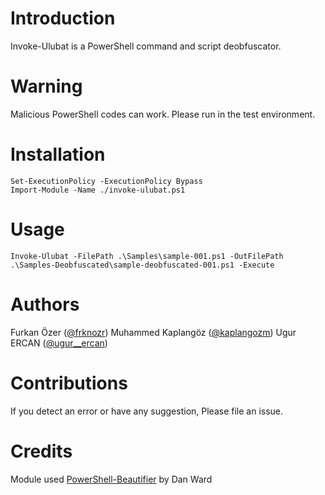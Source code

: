 # Introduction

Invoke-Ulubat is a PowerShell command and script deobfuscator.

# Warning

Malicious PowerShell codes can work. Please run in the test environment.

# Installation
```
Set-ExecutionPolicy -ExecutionPolicy Bypass
Import-Module -Name ./invoke-ulubat.ps1
```

# Usage
```
Invoke-Ulubat -FilePath .\Samples\sample-001.ps1 -OutFilePath .\Samples-Deobfuscated\sample-deobfuscated-001.ps1 -Execute
```

# Authors
Furkan Özer ([@frknozr](https://twitter.com/frknozr))
Muhammed Kaplangöz ([@kaplangozm](https://twitter.com/kaplangozm))
Ugur ERCAN ([@ugur__ercan](https://twitter.com/ugur__ercan))

# Contributions
If you detect an error or have any suggestion, Please file an issue.

# Credits
Module used [PowerShell-Beautifier](https://github.com/DTW-DanWard/PowerShell-Beautifier) by Dan Ward

